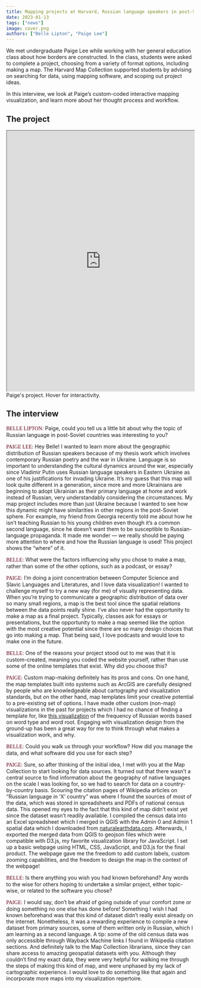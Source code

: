 ```yaml
---
title: Mapping projects at Harvard, Russian language speakers in post-Soviet countries
date: 2023-01-13
tags: ["news"]
image: cover.png
authors: ["Belle Lipton", "Paige Lee"]
---
```


We met undergraduate Paige Lee while working with her general education class about how borders are constructed. In the class, students were asked to complete a project, choosing from a variety of format options, including making a map. The Harvard Map Collection supported students by advising on searching for data, using mapping software, and scoping out project ideas.

In this interview, we look at Paige’s custom-coded interactive mapping visualization, and learn more about her thought process and workflow.

## The project

<iframe width="100%" height="700" src="https://eelegiap.github.io/russophonemap/index.html" title="Paige's project" ></iframe>
<figcaption class="append">Paige's project. Hover for interactivity.</figcaption>


## The interview

<span style="font-family:lorabold;color:#5f0217;">BELLE LIPTON:</span> Paige, could you tell us a little bit about why the topic of Russian language in post-Soviet countries was interesting to you? 

<span style="font-family:lorabold;color:#5f0217;">PAIGE LEE:</span>  Hey Belle! I wanted to learn more about the geographic distribution of Russian speakers because of my thesis work which involves contemporary Russian poetry and the war in Ukraine. Language is so important to understanding the cultural dynamics around the war, especially since Vladimir Putin uses Russian language speakers in Eastern Ukraine as one of his justifications for invading Ukraine. It’s my guess that this map will look quite different in a generation, since more and more Ukrainians are beginning to adopt Ukrainian as their primary language at home and work instead of Russian, very understandably considering the circumstances. My map project includes more than just Ukraine because I wanted to see how this dynamic might have similarities in other regions in the post-Soviet sphere. For example, my friend from Georgia recently told me about how he isn’t teaching Russian to his young children even though it’s a common second language, since he doesn’t want them to be susceptible to Russian-language propaganda. It made me wonder — we really should be paying more attention to where and how the Russian language is used! This project shows the “where” of it. 

<span style="font-family:lorabold;color:#5f0217;">BELLE:</span>  What were the factors influencing why you chose to make a map, rather than some of the other options, such as a podcast, or essay?

<span style="font-family:lorabold;color:#5f0217;">PAIGE:</span>  I’m doing a joint concentration between Computer Science and Slavic Languages and Literatures, and I love data visualization! I wanted to challenge myself to try a new way (for me) of visually representing data. When you’re trying to communicate a geographic distribution of data over so many small regions, a map is the best tool since the spatial relations between the data points really shine. I’ve also never had the opportunity to make a map as a final project. Typically, classes ask for essays or presentations, but the opportunity to make a map seemed like the option with the most creative potential since there are so many design choices that go into making a map. That being said, I love podcasts and would love to make one in the future.

<span style="font-family:lorabold;color:#5f0217;">BELLE:</span>  One of the reasons your project stood out to me was that it is custom-created, meaning you coded the website yourself, rather than use some of the online templates that exist. Why did you choose this?

<span style="font-family:lorabold;color:#5f0217;">PAIGE:</span>  Custom map-making definitely has its pros and cons. On one hand, the map templates built into systems such as ArcGIS are carefully designed by people who are knowledgeable about cartography and visualization standards, but on the other hand, map templates limit your creative potential to a pre-existing set of options. I have made other custom (non-map) visualizations in the past for projects which I had no chance of finding a template for, like [this visualization](https://visualizingrussian.fas.harvard.edu/word-formation) of the frequency of Russian words based on word type and word root. Engaging with visualization design from the ground-up has been a great way for me to think through what makes a visualization work, and why. 

<span style="font-family:lorabold;color:#5f0217;">BELLE:</span>  Could you walk us through your workflow? How did you manage the data, and what software did you use for each step?

<span style="font-family:lorabold;color:#5f0217;">PAIGE:</span>  Sure, so after thinking of the initial idea, I met with you at the Map Collection to start looking for data sources. It turned out that there wasn’t a central source to find information about the geography of native languages on the scale I was looking for, so we had to search for data on a country-by-country basis. Scouring the citation pages of Wikipedia articles on “Russian language in ‘X’ country” was where I found the sources of most of the data, which was stored in spreadsheets and PDFs of national census data. This opened my eyes to the fact that this kind of map didn’t exist yet since the dataset wasn’t readily available. I compiled the census data into an Excel spreadsheet which I merged in QGIS with the Admin 0 and Admin 1 spatial data which I downloaded from [naturalearthdata.com](https://www.naturalearthdata.com/). Afterwards, I exported the merged data from QGIS to geojson files which were compatible with D3.js, my favorite visualization library for JavaScript. I set up a basic webpage using HTML, CSS, JavaScript, and D3.js for the final product. The webpage gave me the freedom to add custom labels, custom zooming capabilities, and the freedom to design the map in the context of the webpage!

<span style="font-family:lorabold;color:#5f0217;">BELLE:</span>  Is there anything you wish you had known beforehand? Any words to the wise for others hoping to undertake a similar project, either topic-wise, or related to the software you chose?

<span style="font-family:lorabold;color:#5f0217;">PAIGE:</span>  I would say, don’t be afraid of going outside of your comfort zone or doing something no one else has done before! Something I wish I had known beforehand was that this kind of dataset didn’t really exist already on the internet. Nonetheless, it was a rewarding experience to compile a new dataset from primary sources, some of them written only in Russian, which I am learning as a second language. A tip: some of the old census data was only accessible through Wayback Machine links I found in Wikipedia citation sections. And definitely talk to the Map Collection librarians, since they can share access to amazing geospatial datasets with you. Although they couldn’t find my exact data, they were very helpful for walking me through the steps of making this kind of map, and were unphased by my lack of cartographic experience. I would love to do something like that again and incorporate more maps into my visualization repertoire. 